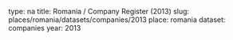 type: na
title: Romania / Company Register (2013)
slug: places/romania/datasets/companies/2013
place: romania
dataset: companies
year: 2013

